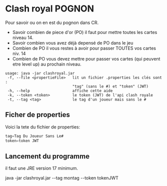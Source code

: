 # Clash royal POGNON

Pour savoir ou on en est du pognon dans CR.  
- Savoir combien de piece d'or (PO) il faut pour mettre toutes les cartes niveau 14.
- Savoir combien vous avez déjà depensé de PO dans le jeu
- Combien de PO il vous restes à avoir pour passer TOUTES vos cartes niv. 14
- Combien de PO vous devez mettre pour passer vos cartes (qui peuvent etre level up) au prochain niveau.

```shell
usage: java -jar clashroyal.jar
 -f, --file <propertieFile>   lit un fichier .properties les clés sont :
                              "tag" (sans le #) et "token" (JWT)
 -h, --help                   affiche cette aide
 -k, --token <token>          le token (JWT) de l'api clash royale
 -t, --tag <tag>              le tag d'un joueur mais sans le #
```

## Ficher de properties

Voici la tete du fichier de properties:
```java
tag=Tag Du Joueur Sans Le#
token=token JWT 
```

## Lancement du programme

il faut une JRE version 17 minimum.

java -jar clashroyal.jar --tag montag --token tokenJWT

